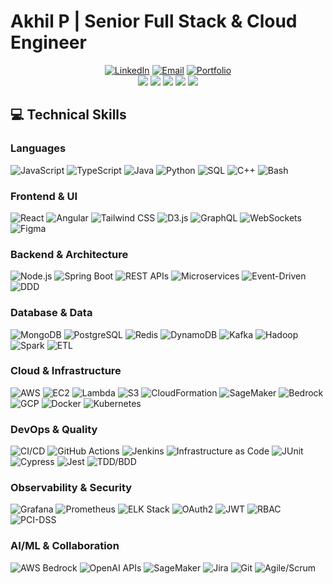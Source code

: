 # Akhil P | Senior Full Stack & Cloud Engineer

<div align="center">
  <a href="https://www.linkedin.com/in/satya-akhilesh-pulavarthi/"><img src="https://img.shields.io/badge/LinkedIn-0077B5?style=for-the-badge&logo=linkedin&logoColor=white" alt="LinkedIn"></a>
  <a href="mailto:satyaakhilesh0402@gmail.com"><img src="https://img.shields.io/badge/Email-D14836?style=for-the-badge&logo=gmail&logoColor=white" alt="Email"></a>
  <a href="https://akhilp.vercel.app/"><img src="https://img.shields.io/badge/Portfolio-000000?style=for-the-badge&logo=About.me&logoColor=white" alt="Portfolio"></a>
</div>

<div align="center">
  <img src="https://img.shields.io/badge/AWS_Certified-FF9900?style=for-the-badge&logo=amazonaws&logoColor=white">
  <img src="https://img.shields.io/badge/React-61DAFB?style=for-the-badge&logo=react&logoColor=black">
  <img src="https://img.shields.io/badge/Node.js-339933?style=for-the-badge&logo=nodedotjs&logoColor=white">
  <img src="https://img.shields.io/badge/Kubernetes-326CE5?style=for-the-badge&logo=kubernetes&logoColor=white">
  <img src="https://img.shields.io/badge/AI/LLM-47A248?style=for-the-badge&logo=openai&logoColor=white">
</div>

## 💻 Technical Skills

### Languages
![JavaScript](https://img.shields.io/badge/-JavaScript_ES6+-F7DF1E?style=flat-square&logo=javascript&logoColor=black)
![TypeScript](https://img.shields.io/badge/-TypeScript-3178C6?style=flat-square&logo=typescript&logoColor=white)
![Java](https://img.shields.io/badge/-Java_8--17-007396?style=flat-square&logo=java&logoColor=white)
![Python](https://img.shields.io/badge/-Python-3776AB?style=flat-square&logo=python&logoColor=white)
![SQL](https://img.shields.io/badge/-SQL-4479A1?style=flat-square&logo=mysql&logoColor=white)
![C++](https://img.shields.io/badge/-C++-00599C?style=flat-square&logo=c%2B%2B&logoColor=white)
![Bash](https://img.shields.io/badge/-Bash-4EAA25?style=flat-square&logo=gnu-bash&logoColor=white)

### Frontend & UI
![React](https://img.shields.io/badge/-React.js/Next.js-61DAFB?style=flat-square&logo=react&logoColor=black)
![Angular](https://img.shields.io/badge/-Angular-DD0031?style=flat-square&logo=angular&logoColor=white)
![Tailwind CSS](https://img.shields.io/badge/-Tailwind_CSS-06B6D4?style=flat-square&logo=tailwindcss&logoColor=white)
![D3.js](https://img.shields.io/badge/-D3.js-F9A03C?style=flat-square&logo=d3.js&logoColor=white)
![GraphQL](https://img.shields.io/badge/-GraphQL-E10098?style=flat-square&logo=graphql&logoColor=white)
![WebSockets](https://img.shields.io/badge/-WebSockets-010101?style=flat-square&logo=socket.io&logoColor=white)
![Figma](https://img.shields.io/badge/-Figma-F24E1E?style=flat-square&logo=figma&logoColor=white)

### Backend & Architecture
![Node.js](https://img.shields.io/badge/-Node.js/Express-339933?style=flat-square&logo=node.js&logoColor=white)
![Spring Boot](https://img.shields.io/badge/-Spring_Boot/Security-6DB33F?style=flat-square&logo=springboot&logoColor=white)
![REST APIs](https://img.shields.io/badge/-REST_APIs-FF6C37?style=flat-square&logo=postman&logoColor=white)
![Microservices](https://img.shields.io/badge/-Microservices-1F1F1F?style=flat-square&logo=fastapi&logoColor=white)
![Event-Driven](https://img.shields.io/badge/-Event--Driven_Design-000000?style=flat-square&logo=apache-kafka&logoColor=white)
![DDD](https://img.shields.io/badge/-DDD-5C2D91?style=flat-square&logo=.net&logoColor=white)

### Database & Data
![MongoDB](https://img.shields.io/badge/-MongoDB-47A248?style=flat-square&logo=mongodb&logoColor=white)
![PostgreSQL](https://img.shields.io/badge/-PostgreSQL-4169E1?style=flat-square&logo=postgresql&logoColor=white)
![Redis](https://img.shields.io/badge/-Redis-DC382D?style=flat-square&logo=redis&logoColor=white)
![DynamoDB](https://img.shields.io/badge/-DynamoDB-4053D6?style=flat-square&logo=amazondynamodb&logoColor=white)
![Kafka](https://img.shields.io/badge/-Kafka-231F20?style=flat-square&logo=apachekafka&logoColor=white)
![Hadoop](https://img.shields.io/badge/-Hadoop-66CCFF?style=flat-square&logo=apachehadoop&logoColor=black)
![Spark](https://img.shields.io/badge/-Spark-E25A1C?style=flat-square&logo=apachespark&logoColor=white)
![ETL](https://img.shields.io/badge/-ETL_Pipelines-025E8C?style=flat-square&logo=apacheairflow&logoColor=white)

### Cloud & Infrastructure
![AWS](https://img.shields.io/badge/-AWS-232F3E?style=flat-square&logo=amazonaws&logoColor=white)
![EC2](https://img.shields.io/badge/-EC2-FF9900?style=flat-square&logo=amazonec2&logoColor=white)
![Lambda](https://img.shields.io/badge/-Lambda-FF9900?style=flat-square&logo=awslambda&logoColor=white)
![S3](https://img.shields.io/badge/-S3-569A31?style=flat-square&logo=amazons3&logoColor=white)
![CloudFormation](https://img.shields.io/badge/-CloudFormation-FF9900?style=flat-square&logo=amazonaws&logoColor=white)
![SageMaker](https://img.shields.io/badge/-SageMaker-FF9900?style=flat-square&logo=amazonaws&logoColor=white)
![Bedrock](https://img.shields.io/badge/-Bedrock-FF9900?style=flat-square&logo=amazonaws&logoColor=white)
![GCP](https://img.shields.io/badge/-GCP-4285F4?style=flat-square&logo=googlecloud&logoColor=white)
![Docker](https://img.shields.io/badge/-Docker-2496ED?style=flat-square&logo=docker&logoColor=white)
![Kubernetes](https://img.shields.io/badge/-Kubernetes-326CE5?style=flat-square&logo=kubernetes&logoColor=white)

### DevOps & Quality
![CI/CD](https://img.shields.io/badge/-CI/CD-2088FF?style=flat-square&logo=githubactions&logoColor=white)
![GitHub Actions](https://img.shields.io/badge/-GitHub_Actions-2088FF?style=flat-square&logo=githubactions&logoColor=white)
![Jenkins](https://img.shields.io/badge/-Jenkins-D24939?style=flat-square&logo=jenkins&logoColor=white)
![Infrastructure as Code](https://img.shields.io/badge/-Infrastructure_as_Code-623CE4?style=flat-square&logo=terraform&logoColor=white)
![JUnit](https://img.shields.io/badge/-JUnit-25A162?style=flat-square&logo=junit5&logoColor=white)
![Cypress](https://img.shields.io/badge/-Cypress-17202C?style=flat-square&logo=cypress&logoColor=white)
![Jest](https://img.shields.io/badge/-Jest-C21325?style=flat-square&logo=jest&logoColor=white)
![TDD/BDD](https://img.shields.io/badge/-TDD/BDD-008000?style=flat-square&logo=cucumber&logoColor=white)

### Observability & Security
![Grafana](https://img.shields.io/badge/-Grafana-F46800?style=flat-square&logo=grafana&logoColor=white)
![Prometheus](https://img.shields.io/badge/-Prometheus-E6522C?style=flat-square&logo=prometheus&logoColor=white)
![ELK Stack](https://img.shields.io/badge/-ELK_Stack-005571?style=flat-square&logo=elasticsearch&logoColor=white)
![OAuth2](https://img.shields.io/badge/-OAuth2-000000?style=flat-square&logo=auth0&logoColor=white)
![JWT](https://img.shields.io/badge/-JWT-000000?style=flat-square&logo=jsonwebtokens&logoColor=white)
![RBAC](https://img.shields.io/badge/-RBAC-0052CC?style=flat-square&logo=atlassian&logoColor=white)
![PCI-DSS](https://img.shields.io/badge/-PCI--DSS-17202C?style=flat-square&logo=visa&logoColor=white)

### AI/ML & Collaboration
![AWS Bedrock](https://img.shields.io/badge/-AWS_Bedrock-FF9900?style=flat-square&logo=amazonaws&logoColor=white)
![OpenAI APIs](https://img.shields.io/badge/-OpenAI_APIs-412991?style=flat-square&logo=openai&logoColor=white)
![SageMaker](https://img.shields.io/badge/-SageMaker-FF9900?style=flat-square&logo=amazonaws&logoColor=white)
![Jira](https://img.shields.io/badge/-Jira-0052CC?style=flat-square&logo=jira&logoColor=white)
![Git](https://img.shields.io/badge/-Git-F05032?style=flat-square&logo=git&logoColor=white)
![Agile/Scrum](https://img.shields.io/badge/-Agile/Scrum-83B81A?style=flat-square&logo=scrumalliance&logoColor=white)
